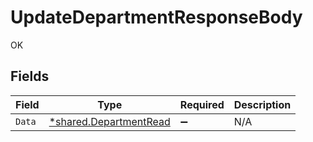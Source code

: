 # UpdateDepartmentResponseBody

OK


## Fields

| Field                                                                  | Type                                                                   | Required                                                               | Description                                                            |
| ---------------------------------------------------------------------- | ---------------------------------------------------------------------- | ---------------------------------------------------------------------- | ---------------------------------------------------------------------- |
| `Data`                                                                 | [*shared.DepartmentRead](../../../pkg/models/shared/departmentread.md) | :heavy_minus_sign:                                                     | N/A                                                                    |